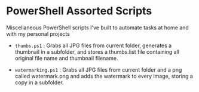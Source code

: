PowerShell Assorted Scripts
=================

Miscellaneous PowerShell scripts I've built to automate tasks at home and with my personal projects

* `thumbs.ps1` : Grabs all JPG files from current folder, generates a thumbnail in a subfolder,
and stores a thumbs.list file containing all original file name and thumbnail filename.

* `watermarking.ps1` : Grabs all JPG files from current folder and a png called watermark.png and adds the watermark
to every image, storing a copy in a subfolder.